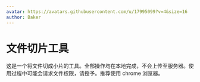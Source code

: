 ```yaml
---
avatar: https://avatars.githubusercontent.com/u/17995099?v=4&size=16
author: Baker
---
```


<script setup>
import FileSlice from '../../components/FileSlice.vue'
</script>

# 文件切片工具

这是一个将文件切成小片的工具。全部操作均在本地完成，不会上传至服务器。使用过程中可能会请求文件权限，请授予。推荐使用 chrome 浏览器。

<FileSlice />
